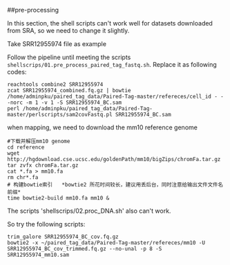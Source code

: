 ##pre-processing

In this section, the shell scripts can't work well for datasets downloaded from SRA, so we need to change it slightly.

Take SRR12955974 file as example

Follow the pipeline until meeting the scripts `shellscrips/01.pre_process_paired_tag_fastq.sh`. Replace it as following codes:

```shell
reachtools combine2 SRR12955974
zcat SRR12955974_combined.fq.gz | bowtie /home/adminpku/paired_tag_data/Paired-Tag-master/refereces/cell_id - --norc -m 1 -v 1 -S SRR12955974_BC.sam
perl /home/adminpku/paired_tag_data/Paired-Tag-master/perlscripts/sam2covFastq.pl SRR12955974_BC.sam
```

when mapping, we need to download the mm10 reference genome

```shell
#下载并解压mm10 genome
cd reference
wget http://hgdownload.cse.ucsc.edu/goldenPath/mm10/bigZips/chromFa.tar.gz
tar zvfx chromFa.tar.gz
cat *.fa > mm10.fa
rm chr*.fa
# 构建bowtie索引   *bowtie2 所花时间较长，建议用丢后台，同时注意给输出文件文件名前缀*
time bowtie2-build mm10.fa mm10 &
```

The scripts 'shellscrips/02.proc_DNA.sh' also can't work.

So try the following scripts:
```
trim_galore SRR12955974_BC_cov.fq.gz
bowtie2 -x ~/paired_tag_data/Paired-Tag-master/refereces/mm10 -U SRR12955974_BC_cov_trimmed.fq.gz --no-unal -p 8 -S SRR12955974_mm10.sam



